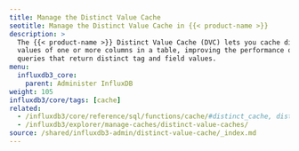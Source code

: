 ```yaml
---
title: Manage the Distinct Value Cache
seotitle: Manage the Distinct Value Cache in {{< product-name >}}
description: >
  The {{< product-name >}} Distinct Value Cache (DVC) lets you cache distinct
  values of one or more columns in a table, improving the performance of
  queries that return distinct tag and field values. 
menu:
  influxdb3_core:
    parent: Administer InfluxDB
weight: 105
influxdb3/core/tags: [cache]
related:
  - /influxdb3/core/reference/sql/functions/cache/#distinct_cache, distinct_cache SQL function
  - /influxdb3/explorer/manage-caches/distinct-value-caches/
source: /shared/influxdb3-admin/distinct-value-cache/_index.md
---
```


<!-- The content for this page is located at
// SOURCE content/shared/influxdb3-admin/distinct-value-cache/_index.md
-->
